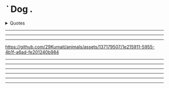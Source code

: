 #  *`* Dog *.* 

<details>

<summary> Quotes </summary>


## Sigmund Freud


> “ Dogs love their friends and bite their enemies, quite unlike people, who are incapable of pure love and always have to mix love and hate.”

---
****
_______

### Vincent van Gog


“If you don’t have a dog–at least one–there is not necessarily anything wrong with you, but there may be something wrong with your life.”

---
****
_______
#### Oprah Winfrey

> " Over the years I have felt the truest, purest love- the love of God, really,I imagine that's what God's love feels like- is the love that comes from your dog. "
---
****
_______
</details>

---
****
_______


<!-- Video/Photo -->
https://github.com/29Kumait/animals/assets/137179507/1e215911-5955-4b1f-a6ad-fe201240b984


<!-- 
> ```diff
>  - Oprah Winfrey
>  ```   -->

---
****
_______
---
****
_______
